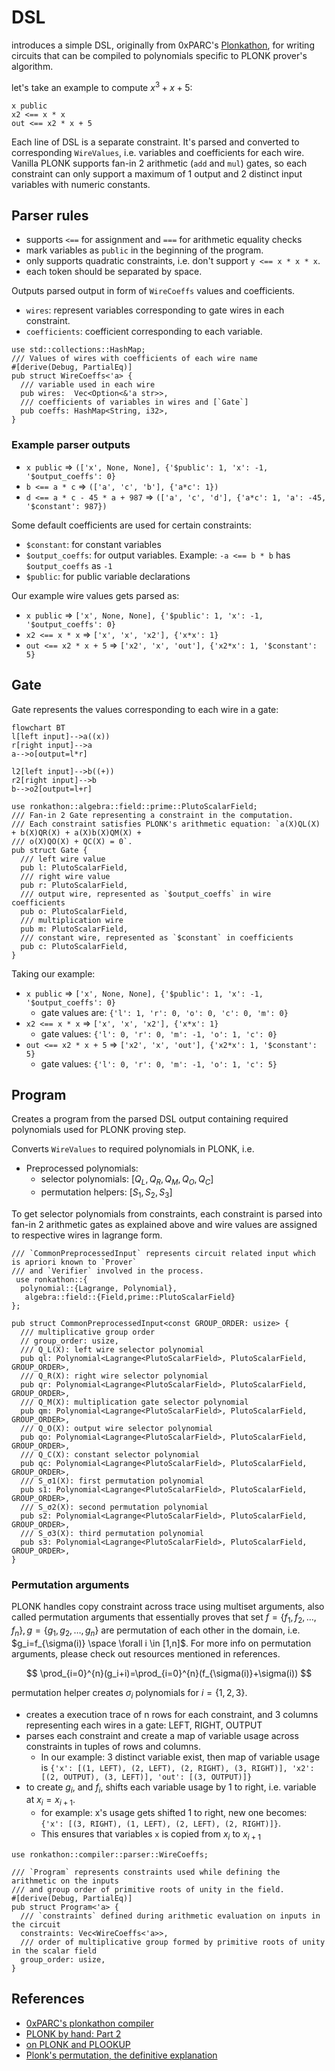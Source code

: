 # DSL

introduces a simple DSL, originally from 0xPARC's [Plonkathon](https://github.com/0xPARC/plonkathon), for writing circuits that can be compiled to polynomials specific to PLONK prover's algorithm.

let's take an example to compute $x^3 + x + 5$:

```DSL
x public
x2 <== x * x
out <== x2 * x + 5
```

Each line of DSL is a separate constraint. It's parsed and converted to corresponding `WireValues`, i.e. variables and coefficients for each wire. Vanilla PLONK supports fan-in 2 arithmetic (`add` and `mul`) gates, so each constraint can only support a maximum of 1 output and 2 distinct input variables with numeric constants.

## Parser rules

- supports `<==` for assignment and `===` for arithmetic equality checks
- mark variables as `public` in the beginning of the program.
- only supports quadratic constraints, i.e. don't support `y <== x * x * x`.
- each token should be separated by space.

Outputs parsed output in form of `WireCoeffs` values and coefficients.
- `wires`: represent variables corresponding to gate wires in each constraint.
- `coefficients`: coefficient corresponding to each variable.


```rust,ignore
use std::collections::HashMap;
/// Values of wires with coefficients of each wire name
#[derive(Debug, PartialEq)]
pub struct WireCoeffs<'a> {
  /// variable used in each wire
  pub wires:  Vec<Option<&'a str>>,
  /// coefficients of variables in wires and [`Gate`]
  pub coeffs: HashMap<String, i32>,
}
```

### Example parser outputs

- `x public` =>                    `(['x', None, None], {'$public': 1, 'x': -1, '$output_coeffs': 0}`
- `b <== a * c` =>                 `(['a', 'c', 'b'], {'a*c': 1})`
- `d <== a * c - 45 * a + 987` =>  `(['a', 'c', 'd'], {'a*c': 1, 'a': -45, '$constant': 987})`

Some default coefficients are used for certain constraints:
- `$constant`: for constant variables
- `$output_coeffs`: for output variables. Example: `-a <== b * b` has `$output_coeffs` as `-1`
- `$public`: for public variable declarations

Our example wire values gets parsed as:

- `x public` => `['x', None, None], {'$public': 1, 'x': -1, '$output_coeffs': 0}`
- `x2 <== x * x` => `['x', 'x', 'x2'], {'x*x': 1}`
- `out <== x2 * x + 5` => `['x2', 'x', 'out'], {'x2*x': 1, '$constant': 5}`

## Gate

Gate represents the values corresponding to each wire in a gate:

```mermaid
flowchart BT
l[left input]-->a((x))
r[right input]-->a
a-->o[output=l*r]

l2[left input]-->b((+))
r2[right input]-->b
b-->o2[output=l+r]
```

```rust,ignore
use ronkathon::algebra::field::prime::PlutoScalarField;
/// Fan-in 2 Gate representing a constraint in the computation.
/// Each constraint satisfies PLONK's arithmetic equation: `a(X)QL(X) + b(X)QR(X) + a(X)b(X)QM(X) +
/// o(X)QO(X) + QC(X) = 0`.
pub struct Gate {
  /// left wire value
  pub l: PlutoScalarField,
  /// right wire value
  pub r: PlutoScalarField,
  /// output wire, represented as `$output_coeffs` in wire coefficients
  pub o: PlutoScalarField,
  /// multiplication wire
  pub m: PlutoScalarField,
  /// constant wire, represented as `$constant` in coefficients
  pub c: PlutoScalarField,
}
```

Taking our example:
- `x public` => `['x', None, None], {'$public': 1, 'x': -1, '$output_coeffs': 0}`
  - gate values are: `{'l': 1, 'r': 0, 'o': 0, 'c': 0, 'm': 0}`
- `x2 <== x * x` => `['x', 'x', 'x2'], {'x*x': 1}`
  - gate values: `{'l': 0, 'r': 0, 'm': -1, 'o': 1, 'c': 0}`
- `out <== x2 * x + 5` => `['x2', 'x', 'out'], {'x2*x': 1, '$constant': 5}`
  - gate values: `{'l': 0, 'r': 0, 'm': -1, 'o': 1, 'c': 5}`

## Program

Creates a program from the parsed DSL output containing required polynomials used for PLONK
proving step.

Converts `WireValues` to required polynomials in PLONK, i.e.
- Preprocessed polynomials:
    - selector polynomials: $[Q_L,Q_R,Q_M,Q_O,Q_C]$
    - permutation helpers: $[S_1,S_2,S_3]$

To get selector polynomials from constraints, each constraint is parsed into fan-in 2 arithmetic gates as explained above and wire values are assigned to respective wires in lagrange form.

```rust,ignore
/// `CommonPreprocessedInput` represents circuit related input which is apriori known to `Prover`
/// and `Verifier` involved in the process.
 use ronkathon::{
  polynomial::{Lagrange, Polynomial},
   algebra::field::{Field,prime::PlutoScalarField}
};

pub struct CommonPreprocessedInput<const GROUP_ORDER: usize> {
  /// multiplicative group order
  // group_order: usize,
  /// Q_L(X): left wire selector polynomial
  pub ql: Polynomial<Lagrange<PlutoScalarField>, PlutoScalarField, GROUP_ORDER>,
  /// Q_R(X): right wire selector polynomial
  pub qr: Polynomial<Lagrange<PlutoScalarField>, PlutoScalarField, GROUP_ORDER>,
  /// Q_M(X): multiplication gate selector polynomial
  pub qm: Polynomial<Lagrange<PlutoScalarField>, PlutoScalarField, GROUP_ORDER>,
  /// Q_O(X): output wire selector polynomial
  pub qo: Polynomial<Lagrange<PlutoScalarField>, PlutoScalarField, GROUP_ORDER>,
  /// Q_C(X): constant selector polynomial
  pub qc: Polynomial<Lagrange<PlutoScalarField>, PlutoScalarField, GROUP_ORDER>,
  /// S_σ1(X): first permutation polynomial
  pub s1: Polynomial<Lagrange<PlutoScalarField>, PlutoScalarField, GROUP_ORDER>,
  /// S_σ2(X): second permutation polynomial
  pub s2: Polynomial<Lagrange<PlutoScalarField>, PlutoScalarField, GROUP_ORDER>,
  /// S_σ3(X): third permutation polynomial
  pub s3: Polynomial<Lagrange<PlutoScalarField>, PlutoScalarField, GROUP_ORDER>,
}
```

### Permutation arguments

PLONK handles copy constraint across trace using multiset arguments, also called permutation arguments that essentially proves that set $f=\{f_1,f_2,\dots,f_n\}, g=\{g_1,g_2,\dots,g_n\}$ are permutation of each other in the domain, i.e. $g_i=f_{\sigma(i)} \space \forall i \in [1,n]$. For more info on permutation arguments, please check out resources mentioned in references.

$$
\prod_{i=0}^{n}(g_i+i)=\prod_{i=0}^{n}(f_{\sigma(i)}+\sigma(i))
$$

permutation helper creates $\sigma_i$ polynomials for $i = \{1,2,3\}$.

- creates a execution trace of n rows for each constraint, and 3 columns representing each wires in a gate: LEFT, RIGHT, OUTPUT
- parses each constraint and create a map of variable usage across constraints in tuples of rows and columns.
  - In our example: 3 distinct variable exist, then map of variable usage is `{'x': [(1, LEFT), (2, LEFT), (2, RIGHT), (3, RIGHT)], 'x2': [(2, OUTPUT), (3, LEFT)], 'out': [(3, OUTPUT)]}`
- to create $g_i$, and $f_i$, shifts each variable usage by 1 to right, i.e. variable at $x_i = x_{i+1}$.
  - for example: x's usage gets shifted 1 to right, new one becomes: `{'x': [(3, RIGHT), (1, LEFT), (2, LEFT), (2, RIGHT)]}`.
  - This ensures that variables `x` is copied from $x_i$ to $x_{i+1}$

```rust,ignore
use ronkathon::compiler::parser::WireCoeffs;

/// `Program` represents constraints used while defining the arithmetic on the inputs
/// and group order of primitive roots of unity in the field.
#[derive(Debug, PartialEq)]
pub struct Program<'a> {
  /// `constraints` defined during arithmetic evaluation on inputs in the circuit
  constraints: Vec<WireCoeffs<'a>>,
  /// order of multiplicative group formed by primitive roots of unity in the scalar field
  group_order: usize,
}
```

## References

- [0xPARC's plonkathon compiler](https://github.com/0xPARC/plonkathon/tree/main/compiler)
- [PLONK by hand: Part 2](https://research.metastate.dev/plonk-by-hand-part-2-the-proof/)
- [on PLONK and PLOOKUP](https://research.metastate.dev/on-plonk-and-plookup/)
- [Plonk's permutation, the definitive explanation](https://www.cryptologie.net/article/610/plonks-permutation-the-definitive-explanation/)